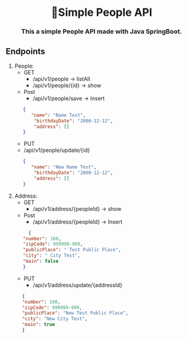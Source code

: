 <h1 align="center" style="border-bottom: none;">🚀Simple People API </h1>
<h3 align="center">This a simple People API made with Java SpringBoot.</h3>

## Endpoints 
1. People:
    - GET
        - /api/v1/people -> listAll
        - /api/v1/people/{id} -> show
   - Post
     -  /api/v1/people/save -> Insert
   ```JSON
      {
         "name": "Name Test",
          "birthdayDate": "2000-12-12",
          "address": []
      }
    ```
    - PUT
     -  /api/v1/people/update/{id}
   ```JSON
      {
         "name": "New Name Test",
          "birthdayDate": "2000-12-12",
          "address": []
      }
    ```
2. Address:
    - GET
        - /api/v1/address/{peopleId} -> show
   - Post
     -  /api/v1/address/{peopleId} -> Insert
   ```JSON
        {
      "number": 160,
      "zipCode": 999999-999,
      "publicPlace": " Test Public Place",
      "city": " City Test",
      "main": false
      }
    ```
      - PUT
           -  /api/v1/address/update/{addressId}
```JSON
      {
      "number": 160,
      "zipCode": 999999-999,
      "publicPlace": "New Test Public Place",
      "city": "New City Test",
      "main": true
      }
```

    
